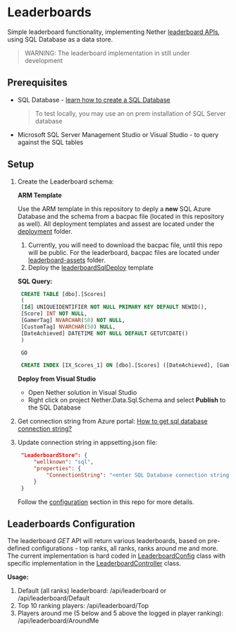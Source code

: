 # Leaderboards

Simple leaderboard functionality, implementing Nether [leaderboard APIs](api/leaderboard), using SQL Database as a data store.

> WARNING: The leaderboard implementation in still under development

## Prerequisites
* SQL Database - [learn how to create a SQL Database](https://docs.microsoft.com/en-us/azure/sql-database/sql-database-get-started)
  > To test locally, you may use an on prem installation of SQL Server database
* Microsoft SQL Server Management Studio or Visual Studio - to query against the SQL tables

## Setup

1. Create the Leaderboard schema:
   
   **ARM Template**
   
   Use the ARM template in this repository to deply a **new** SQL Azure Database and the schema from a bacpac file (located in this repository as well).
   All deployment templates and assest are located under the [deployment](https://github.com/dx-ted-emea/nether/tree/master/deployment) folder.
   1. Currently, you will need to download the bacpac file, until this repo will be public. 
   For the leaderboard, bacpac files are located under [leaderboard-assets](https://github.com/dx-ted-emea/nether/tree/master/deployment/leaderboard-assets) folder.
   2. Deploy the [leaderboardSqlDeploy](https://github.com/dx-ted-emea/nether/blob/master/deployment/leaderboardSqlDeploy.json) template
   
   **SQL Query:**
   
   ```sql
	CREATE TABLE [dbo].[Scores]
	(
	[Id] UNIQUEIDENTIFIER NOT NULL PRIMARY KEY DEFAULT NEWID(), 
    [Score] INT NOT NULL, 
    [GamerTag] NVARCHAR(50) NOT NULL, 
    [CustomTag] NVARCHAR(50) NULL, 
    [DateAchieved] DATETIME NOT NULL DEFAULT GETUTCDATE() 
	)

	GO

	CREATE INDEX [IX_Scores_1] ON [dbo].[Scores] ([DateAchieved], [GamerTag], [Score] DESC)
   ```
   **Deploy from Visual Studio**
   
    - Open Nether solution in Visual Studio
	- Right click on project Nether.Data.Sql.Schema	and select **Publish** to the SQL Database

2. Get connection string from Azure portal:
   [How to get sql database connection string?](https://docs.microsoft.com/en-us/azure/sql-database/sql-database-develop-dotnet-simple)

3. Update connection string in appsetting.json file:
   ```json
    "LeaderboardStore": {
        "wellknown": "sql",
        "properties": {
            "ConnectionString": "<enter SQL Database connection string>"
        }
    }
   ```     
   Follow the [configuration](configuration.md) section in this repo for more details.

## Leaderboards Configuration
The leaderboard _GET_ API will return various leaderboards, based on pre-defined configurations - top ranks, all ranks, ranks around me and more.
The current implementation is hard coded in [LeaderboardConfig](https://github.com/navalev/nether/blob/master/src/Nether.Web/Features/Leaderboard/Configuration/LeaderboardConfig.cs) class with specific implementation in the [LeaderboardController](https://github.com/navalev/nether/blob/master/src/Nether.Web/Features/Leaderboard/LeaderboardController.cs) class.

**Usage:**

1. Default (all ranks) leaderboard: /api/leaderboard or /api/leaderboard/Default
2. Top 10 ranking players: /api/leaderboard/Top
3. Players around me (5 below and 5 above the logged in player ranking): /api/leaderboard/AroundMe   



